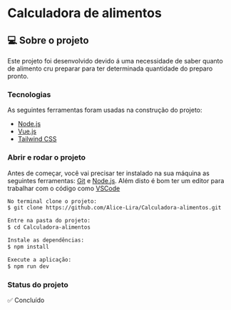 # Calculadora de alimentos 

## 💻 Sobre o projeto
Este projeto foi desenvolvido devido á uma necessidade de saber quanto de alimento cru preparar para ter determinada quantidade do preparo pronto. 

### Tecnologias
As seguintes ferramentas foram usadas na construção do projeto:

- [Node.js](https://nodejs.org/en/)
- [Vue.js](https://vuejs.org/)
- [Tailwind CSS](https://tailwindcss.com/)
  
### Abrir e rodar o projeto
Antes de começar, você vai precisar ter instalado na sua máquina as seguintes ferramentas:
[Git](https://git-scm.com/) e [Node.js](https://nodejs.org/en). 
Além disto é bom ter um editor para trabalhar com o código como [VSCode](https://code.visualstudio.com/)

```bash
No terminal clone o projeto:
$ git clone https://github.com/Alice-Lira/Calculadora-alimentos.git

Entre na pasta do projeto:
$ cd Calculadora-alimentos

Instale as dependências:
$ npm install

Execute a aplicação:
$ npm run dev
```
### Status do projeto 
✅ Concluído
